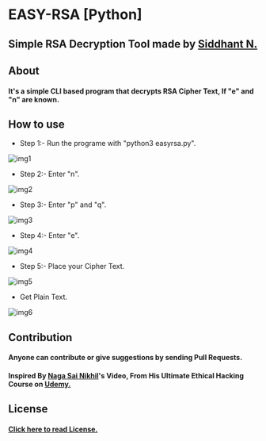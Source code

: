 # EASY-RSA [Python]
## Simple RSA Decryption Tool made by [Siddhant N.](https://twitter.com/WatashiwaSid)

## About 
#### It's a simple CLI based program that decrypts RSA Cipher Text, If "e" and "n" are known. 


## How to use

- Step 1:- Run the programe with "python3 easyrsa.py".

![img1](https://i.imgur.com/pPRs1n3.png)

- Step 2:- Enter "n".

![img2](https://i.imgur.com/o20l0Kk.png)

- Step 3:- Enter "p" and "q".

![img3](https://i.imgur.com/4UEH6DW.png)

- Step 4:- Enter "e".

![img4](https://i.imgur.com/O1ZLKSZ.png)

- Step 5:- Place your Cipher Text.

![img5](https://i.imgur.com/JUxqdxA.png)

- Get Plain Text.

![img6](https://i.imgur.com/lzsjxgv.png)

## Contribution

#### Anyone can contribute or give suggestions by sending Pull Requests.

#### Inspired By [Naga Sai Nikhil](https://twitter.com/nagasainikhil)'s Video, From His Ultimate Ethical Hacking Course on [Udemy.](https://www.udemy.com/course/ultimate-ethical-hacking/)

## License

#### [Click here to read License.](https://github.com/yatocodes/python-qr-code/blob/master/LICENSE)
